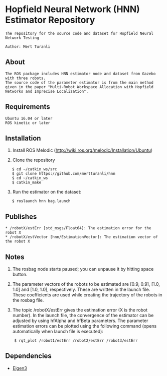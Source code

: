 # Hopfield Neural Network (HNN) Estimator Repository
    The repository for the source code and dataset for Hopfield Neural Network Testing
    
    Author: Mert Turanli

## About
    The ROS package includes HNN estimator node and dataset from Gazebo with three robots. 
    The source code of the parameter estimator is from the main method given in the paper "Multi-Robot Workspace Allocation with Hopfield Networks and Imprecise Localization".

## Requirements
    Ubuntu 16.04 or later
    ROS kinetic or later

## Installation
1. Install ROS Melodic (http://wiki.ros.org/melodic/Installation/Ubuntu)

2. Clone the repository 
```
   $ cd ~/catkin_ws/src
   $ git clone https://github.com/mertturanli/hnn
   $ cd ~/catkin_ws
   $ catkin_make
```
3. Run the estimator on the dataset:
```
   $ roslaunch hnn bag.launch 
```

## Publishes
```
* /robotX/estErr [std_msgs/Float64]: The estimation error for the robot X
* /robotX/estVector [hnn/EstimationVector]: The estimation vector of the robot X
```

## Notes
1. The rosbag node starts paused; you can unpause it by hitting space button.

2. The parameter vectors of the robots to be estimated are [0.9, 0.9], [1.0, 1.0] and [1.0, 1.0], respectively. These are written in the launch file. These coefficients are used while creating the trajectory of the robots in the rosbag file.

3. The topic /robotX/estErr gives the estimation error (X is the robot number). In the launch file, the convergence of the estimator can be adjusted by using hfAlpha and hfBeta parameters.
The parameter estimation errors can be plotted using the following command (opens automatically when launch file is executed):
```
    $ rqt_plot /robot1/estErr /robot2/estErr /robot3/estErr 
```

## Dependencies
*  [Eigen3](http://eigen.tuxfamily.org/)
